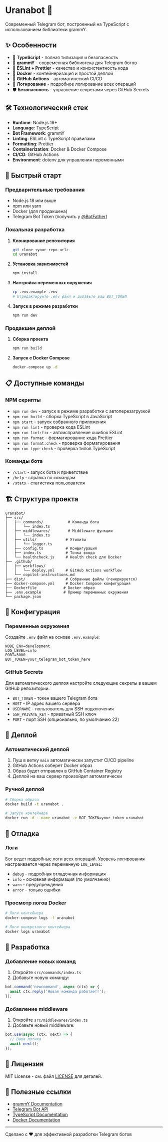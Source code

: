 # Uranabot 🤖

Современный Telegram бот, построенный на TypeScript с использованием библиотеки grammY.

## ✨ Особенности

- 🚀 **TypeScript** - полная типизация и безопасность
- 🎯 **grammY** - современная библиотека для Telegram ботов
- 🧹 **ESLint + Prettier** - качество и консистентность кода
- 🐳 **Docker** - контейнеризация и простой деплой
- 🔄 **GitHub Actions** - автоматический CI/CD
- 📝 **Логирование** - подробное логирование всех операций
- 🛡️ **Безопасность** - управление секретами через GitHub Secrets

## 🛠️ Технологический стек

- **Runtime**: Node.js 18+
- **Language**: TypeScript
- **Bot Framework**: grammY
- **Linting**: ESLint с TypeScript правилами
- **Formatting**: Prettier
- **Containerization**: Docker & Docker Compose
- **CI/CD**: GitHub Actions
- **Environment**: dotenv для управления переменными

## 🚀 Быстрый старт

### Предварительные требования

- Node.js 18 или выше
- npm или yarn
- Docker (для продакшена)
- Telegram Bot Token (получить у [@BotFather](https://t.me/BotFather))

### Локальная разработка

1. **Клонирование репозитория**

   ```bash
   git clone <your-repo-url>
   cd uranabot
   ```

2. **Установка зависимостей**

   ```bash
   npm install
   ```

3. **Настройка переменных окружения**

   ```bash
   cp .env.example .env
   # Отредактируйте .env файл и добавьте ваш BOT_TOKEN
   ```

4. **Запуск в режиме разработки**

   ```bash
   npm run dev
   ```

### Продакшен деплой

1. **Сборка проекта**

   ```bash
   npm run build
   ```

2. **Запуск с Docker Compose**

   ```bash
   docker-compose up -d
   ```

## 📋 Доступные команды

### NPM скрипты

- `npm run dev` - запуск в режиме разработки с автоперезагрузкой
- `npm run build` - сборка TypeScript в JavaScript
- `npm start` - запуск собранного приложения
- `npm run lint` - проверка кода ESLint
- `npm run lint:fix` - автоисправление ошибок ESLint
- `npm run format` - форматирование кода Prettier
- `npm run format:check` - проверка форматирования
- `npm run type-check` - проверка типов TypeScript

### Команды бота

- `/start` - запуск бота и приветствие
- `/help` - справка по командам
- `/stats` - статистика пользователя

## 🏗️ Структура проекта

```text
uranabot/
├── src/
│   ├── commands/           # Команды бота
│   │   └── index.ts
│   ├── middlewares/        # Middleware функции
│   │   └── index.ts
│   ├── utils/             # Утилиты
│   │   └── logger.ts
│   ├── config.ts          # Конфигурация
│   ├── index.ts           # Точка входа
│   └── healthcheck.js     # Health check для Docker
├── .github/
│   ├── workflows/
│   │   └── deploy.yml     # GitHub Actions workflow
│   └── copilot-instructions.md
├── dist/                  # Собранные файлы (генерируется)
├── docker-compose.yml     # Docker Compose конфигурация
├── Dockerfile            # Docker образ
├── .env.example          # Пример переменных окружения
└── package.json
```

## 🔧 Конфигурация

### Переменные окружения

Создайте `.env` файл на основе `.env.example`:

```env
NODE_ENV=development
LOG_LEVEL=info
PORT=3000
BOT_TOKEN=your_telegram_bot_token_here
```

### GitHub Secrets

Для автоматического деплоя настройте следующие секреты в вашем GitHub репозитории:

- `BOT_TOKEN` - токен вашего Telegram бота
- `HOST` - IP адрес вашего сервера
- `USERNAME` - пользователь для SSH подключения
- `SSH_PRIVATE_KEY` - приватный SSH ключ
- `PORT` - порт SSH (опционально, по умолчанию 22)

## 🚀 Деплой

### Автоматический деплой

1. Пуш в ветку `main` автоматически запустит CI/CD pipeline
2. GitHub Actions соберет Docker образ
3. Образ будет отправлен в GitHub Container Registry
4. Деплой на ваш сервер произойдет автоматически

### Ручной деплой

```bash
# Сборка образа
docker build -t uranabot .

# Запуск контейнера
docker run -d --name uranabot -e BOT_TOKEN=your_token uranabot
```

## 🐛 Отладка

### Логи

Бот ведет подробные логи всех операций. Уровень логирования настраивается через переменную `LOG_LEVEL`:

- `debug` - подробная отладочная информация
- `info` - основная информация (по умолчанию)
- `warn` - предупреждения
- `error` - только ошибки

### Просмотр логов Docker

```bash
# Логи контейнера
docker-compose logs -f uranabot

# Логи конкретного контейнера
docker logs uranabot
```

## 🤝 Разработка

### Добавление новых команд

1. Откройте `src/commands/index.ts`
2. Добавьте новую команду:

```typescript
bot.command('newcommand', async (ctx) => {
  await ctx.reply('Новая команда работает!');
});
```

### Добавление middleware

1. Откройте `src/middlewares/index.ts`
2. Добавьте новый middleware:

```typescript
bot.use(async (ctx, next) => {
  // Ваша логика
  await next();
});
```

## 📝 Лицензия

MIT License - см. файл [LICENSE](LICENSE) для деталей.

## 🔗 Полезные ссылки

- [grammY Documentation](https://grammy.dev/)
- [Telegram Bot API](https://core.telegram.org/bots/api)
- [TypeScript Documentation](https://www.typescriptlang.org/docs/)
- [Docker Documentation](https://docs.docker.com/)

---

Сделано с ❤️ для эффективной разработки Telegram ботов
